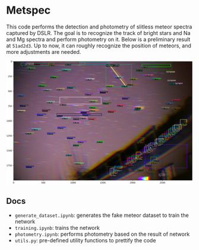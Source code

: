 # Metspec

This code performs the detection and photometry of slitless meteor spectra captured by DSLR. The goal is to recognize the track of bright stars and Na and Mg spectra and perform photometry on it. Below is a preliminary result at `51ad2d3`. Up to now, it can roughly recognize the position of meteors, and more adjustments are needed. 

![image-20230308210751998](fig/image-20230308210751998.png)

## Docs

* `generate_dataset.ipynb`: generates the fake meteor dataset to train the network
* `training.ipynb`: trains the network
* `photometry.ipynb`: performs photometry based on the result of network
* `utils.py`: pre-defined utility functions to prettify the code